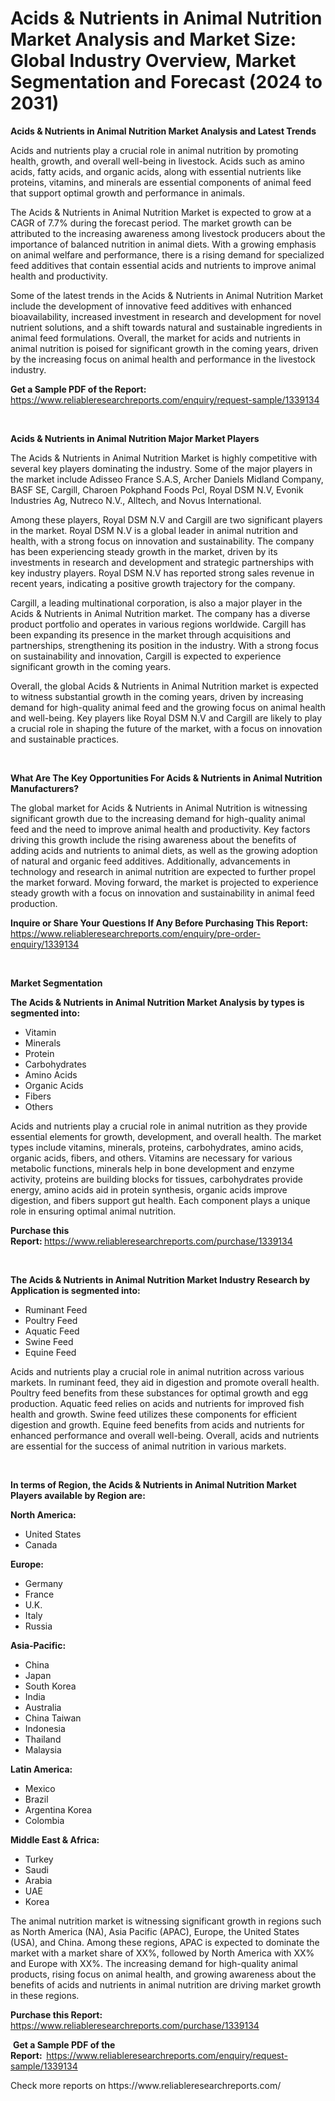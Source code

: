 <p><h1>Acids & Nutrients in Animal Nutrition Market Analysis and Market Size: Global Industry Overview, Market Segmentation and Forecast (2024 to 2031)</h1></p><p><strong>Acids & Nutrients in Animal Nutrition Market Analysis and Latest Trends</strong></p>
<p><p>Acids and nutrients play a crucial role in animal nutrition by promoting health, growth, and overall well-being in livestock. Acids such as amino acids, fatty acids, and organic acids, along with essential nutrients like proteins, vitamins, and minerals are essential components of animal feed that support optimal growth and performance in animals.</p><p>The Acids & Nutrients in Animal Nutrition Market is expected to grow at a CAGR of 7.7% during the forecast period. The market growth can be attributed to the increasing awareness among livestock producers about the importance of balanced nutrition in animal diets. With a growing emphasis on animal welfare and performance, there is a rising demand for specialized feed additives that contain essential acids and nutrients to improve animal health and productivity.</p><p>Some of the latest trends in the Acids & Nutrients in Animal Nutrition Market include the development of innovative feed additives with enhanced bioavailability, increased investment in research and development for novel nutrient solutions, and a shift towards natural and sustainable ingredients in animal feed formulations. Overall, the market for acids and nutrients in animal nutrition is poised for significant growth in the coming years, driven by the increasing focus on animal health and performance in the livestock industry.</p></p>
<p><strong>Get a Sample PDF of the Report:&nbsp;</strong> <a href="https://www.reliableresearchreports.com/enquiry/request-sample/1339134">https://www.reliableresearchreports.com/enquiry/request-sample/1339134</a></p>
<p>&nbsp;</p>
<p><strong>Acids & Nutrients in Animal Nutrition Major Market Players</strong></p>
<p><p>The Acids & Nutrients in Animal Nutrition Market is highly competitive with several key players dominating the industry. Some of the major players in the market include Adisseo France S.A.S, Archer Daniels Midland Company, BASF SE, Cargill, Charoen Pokphand Foods Pcl, Royal DSM N.V, Evonik Industries Ag, Nutreco N.V., Alltech, and Novus International.</p><p>Among these players, Royal DSM N.V and Cargill are two significant players in the market. Royal DSM N.V is a global leader in animal nutrition and health, with a strong focus on innovation and sustainability. The company has been experiencing steady growth in the market, driven by its investments in research and development and strategic partnerships with key industry players. Royal DSM N.V has reported strong sales revenue in recent years, indicating a positive growth trajectory for the company.</p><p>Cargill, a leading multinational corporation, is also a major player in the Acids & Nutrients in Animal Nutrition market. The company has a diverse product portfolio and operates in various regions worldwide. Cargill has been expanding its presence in the market through acquisitions and partnerships, strengthening its position in the industry. With a strong focus on sustainability and innovation, Cargill is expected to experience significant growth in the coming years.</p><p>Overall, the global Acids & Nutrients in Animal Nutrition market is expected to witness substantial growth in the coming years, driven by increasing demand for high-quality animal feed and the growing focus on animal health and well-being. Key players like Royal DSM N.V and Cargill are likely to play a crucial role in shaping the future of the market, with a focus on innovation and sustainable practices.</p></p>
<p>&nbsp;</p>
<p><strong>What Are The Key Opportunities For Acids & Nutrients in Animal Nutrition Manufacturers?</strong></p>
<p><p>The global market for Acids & Nutrients in Animal Nutrition is witnessing significant growth due to the increasing demand for high-quality animal feed and the need to improve animal health and productivity. Key factors driving this growth include the rising awareness about the benefits of adding acids and nutrients to animal diets, as well as the growing adoption of natural and organic feed additives. Additionally, advancements in technology and research in animal nutrition are expected to further propel the market forward. Moving forward, the market is projected to experience steady growth with a focus on innovation and sustainability in animal feed production.</p></p>
<p><strong>Inquire or Share Your Questions If Any Before Purchasing This Report:</strong> <a href="https://www.reliableresearchreports.com/enquiry/pre-order-enquiry/1339134">https://www.reliableresearchreports.com/enquiry/pre-order-enquiry/1339134</a></p>
<p>&nbsp;</p>
<p><strong>Market Segmentation</strong></p>
<p><strong>The Acids & Nutrients in Animal Nutrition Market Analysis by types is segmented into:</strong></p>
<p><ul><li>Vitamin</li><li>Minerals</li><li>Protein</li><li>Carbohydrates</li><li>Amino Acids</li><li>Organic Acids</li><li>Fibers</li><li>Others</li></ul></p>
<p><p>Acids and nutrients play a crucial role in animal nutrition as they provide essential elements for growth, development, and overall health. The market types include vitamins, minerals, proteins, carbohydrates, amino acids, organic acids, fibers, and others. Vitamins are necessary for various metabolic functions, minerals help in bone development and enzyme activity, proteins are building blocks for tissues, carbohydrates provide energy, amino acids aid in protein synthesis, organic acids improve digestion, and fibers support gut health. Each component plays a unique role in ensuring optimal animal nutrition.</p></p>
<p><strong>Purchase this Report:&nbsp;</strong><a href="https://www.reliableresearchreports.com/purchase/1339134">https://www.reliableresearchreports.com/purchase/1339134</a></p>
<p>&nbsp;</p>
<p><strong>The Acids & Nutrients in Animal Nutrition Market Industry Research by Application is segmented into:</strong></p>
<p><ul><li>Ruminant Feed</li><li>Poultry Feed</li><li>Aquatic Feed</li><li>Swine Feed</li><li>Equine Feed</li></ul></p>
<p><p>Acids and nutrients play a crucial role in animal nutrition across various markets. In ruminant feed, they aid in digestion and promote overall health. Poultry feed benefits from these substances for optimal growth and egg production. Aquatic feed relies on acids and nutrients for improved fish health and growth. Swine feed utilizes these components for efficient digestion and growth. Equine feed benefits from acids and nutrients for enhanced performance and overall well-being. Overall, acids and nutrients are essential for the success of animal nutrition in various markets.</p></p>
<p>&nbsp;</p>
<p><strong>In terms of Region, the Acids & Nutrients in Animal Nutrition Market Players available by Region are:</strong></p>
<p>
    <p> <strong> North America: </strong>
        <ul>
            <li>United States</li>
            <li>Canada</li>
        </ul>
        </p> 
    <p> <strong> Europe: </strong>
        <ul>
            <li>Germany</li>
            <li>France</li>
            <li>U.K.</li>
            <li>Italy</li>
            <li>Russia</li>
        </ul>
        </p> 
    <p> <strong> Asia-Pacific: </strong>
        <ul>
            <li>China</li>
            <li>Japan</li>
            <li>South Korea</li>
            <li>India</li>
            <li>Australia</li>
            <li>China Taiwan</li>
            <li>Indonesia</li>
            <li>Thailand</li>
            <li>Malaysia</li>
        </ul>
        </p> 
    <p> <strong> Latin America: </strong>
        <ul>
            <li>Mexico</li>
            <li>Brazil</li>
            <li>Argentina Korea</li>
            <li>Colombia</li>
        </ul>
        </p> 
    <p> <strong> Middle East & Africa: </strong>
        <ul>
            <li>Turkey</li>
            <li>Saudi</li>
            <li>Arabia</li>
            <li>UAE</li>
            <li>Korea</li>
        </ul>
    </p>
    </p>
<p><p>The animal nutrition market is witnessing significant growth in regions such as North America (NA), Asia Pacific (APAC), Europe, the United States (USA), and China. Among these regions, APAC is expected to dominate the market with a market share of XX%, followed by North America with XX% and Europe with XX%. The increasing demand for high-quality animal products, rising focus on animal health, and growing awareness about the benefits of acids and nutrients in animal nutrition are driving market growth in these regions.</p></p>
<p><strong>Purchase this Report: </strong><a href="https://www.reliableresearchreports.com/purchase/1339134">https://www.reliableresearchreports.com/purchase/1339134</a></p>
<p>&nbsp;<strong>Get a Sample PDF of the Report:&nbsp;&nbsp;</strong><a href="https://www.reliableresearchreports.com/enquiry/request-sample/1339134">https://www.reliableresearchreports.com/enquiry/request-sample/1339134</a></p>
<p><strong></strong></p>
<p>Check more reports on https://www.reliableresearchreports.com/</p>